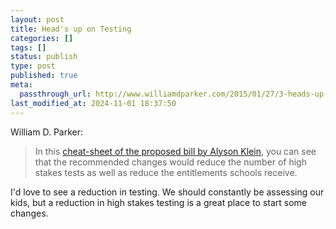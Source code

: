```yaml
---
layout: post
title: Head's up on Testing
categories: []
tags: []
status: publish
type: post
published: true
meta:
  passthrough_url: http://www.williamdparker.com/2015/01/27/3-heads-up-on-school-testing-and-esea/
last_modified_at: 2024-11-01 18:37:50
---
```


William D. Parker:


>In this 
[cheat-sheet of the proposed bill by Alyson Klein](http://blogs.edweek.org/edweek/campaign-k-12/2015/01/sen_alexanders_draft_nclb_bill.html), you can see that the recommended changes would reduce the number of high stakes tests as well as reduce the entitlements schools receive.



I'd love to see a reduction in testing. We should constantly be assessing our kids, but a reduction in high stakes testing is a great place to start some changes.
